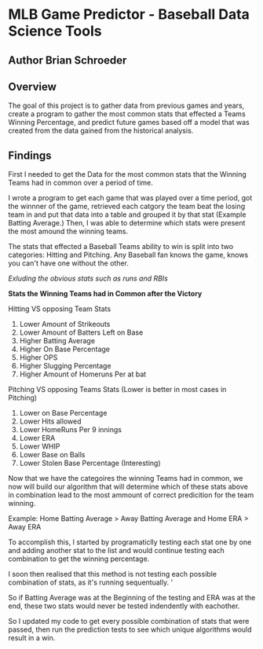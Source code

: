 # MLB Game Predictor - Baseball Data Science Tools

## Author Brian Schroeder

## Overview
The goal of this project is to gather data from previous games and years, create a program to gather the most common stats that effected a Teams Winning Percentage, and
predict future games based off a model that was created from the data gained from the historical analysis.

## Findings

First I needed to get the Data for the most common stats that the Winning Teams had in common over a period of time.

I wrote a program to get each game that was played over a time period, got the winnner of the game, retrieved each catgory the team beat the losing team in and put that data into a table and grouped it by that stat (Example Batting Average.) Then, I was able to determine which stats were present the most amound the winning teams.

The stats that effected a Baseball Teams ability to win is split into two categories: Hitting and Pitching. Any Baseball fan knows the game, knows you can't have one without the other. 

*Exluding the obvious stats such as runs and RBIs*

**Stats the Winning Teams had in Common after the Victory**

Hitting VS opposing Team Stats 

1. Lower Amount of Strikeouts
2. Lower Amount of Batters Left on Base
3. Higher Batting Average
4. Higher On Base Percentage
5. Higher OPS
6. Higher Slugging Percentage
7. Higher Amount of Homeruns Per at bat

Pitching VS opposing Teams Stats (Lower is better in most cases in Pitching)

1. Lower on Base Percentage
2. Lower Hits allowed
3. Lower HomeRuns Per 9 innings
4. Lower ERA
5. Lower WHIP
6. Lower Base on Balls
7. Lower Stolen Base Percentage (Interesting)

Now that we have the categoires the winning Teams had in common, we now will build our algorithm that will determine which of these stats above in combination lead to the most ammount of correct predicition for the team winning.

Example: Home Batting Average > Away Batting Average and Home ERA > Away ERA

To accomplish this, I started by programaticlly testing each stat one by one and adding another stat to the list and would continue testing each combination to get the winning percentage. 

I soon then realised that this method is not testing each possible combination of stats, as it's running sequentually. '

So if Batting Average was at the Beginning of the testing and ERA was at the end, these two stats would never be tested indendently with eachother.

So I updated my code to get every possible combination of stats that were passed, then run the prediction tests to see which unique algorithms would result in a win.

